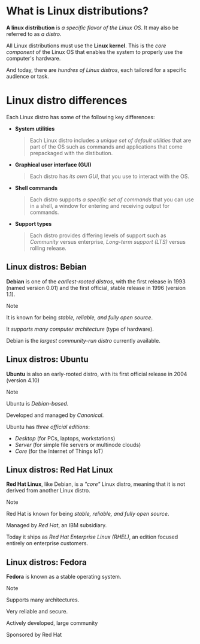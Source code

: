 # What is Linux distributions?
**A linux distribution** is _a specific flavor of the Linux OS_. It may also be referred to as _a distro_.

All Linux distributions must use the **Linux kernel**. This is the _core component_ of the Linux OS that enables the system to properly use the computer's hardware.

And today, there are _hundres of Linux distros_, each tailored for a specific audience or task.

# Linux distro differences
Each Linux distro has some of the following key differences: 
* **System utilities**
  > Each Linux distro includes a _unique set of default utilities_ that are part of the OS such as commands and applications that come prepackaged with the distibution.
* **Graphical user interface (GUI)**
  > Each distro has _its own GUI_, that you use to interact with the OS.
* **Shell commands**
  > Each distro supports _a specific set of commands_ that you can use in a shell, a window for entering and receiving output for commands.
* **Support types**
  > Each distro provides differing levels of support such as _Community_ versus enterprise, _Long-term support (LTS)_ versus rolling release.

## Linux distros: Bebian
**Debian** is one of the _earliest-rooted distros_, with the first release in 1993 (named version 0.01) and the first official, stable release in 1996 (version 1.1).
> [!NOTE]
> It is known for being _stable, reliable, and fully open source_.
> 
> It _supports many computer architecture_ (type of hardware).
> 
> Debian is the _largest community-run distro_ currently available.

## Linux distros: Ubuntu
**Ubuntu** is also an early-rooted distro, with its first official release in 2004 (version 4.10)
> [!NOTE]
> Ubuntu is _Debian-based_.
> 
> Developed and managed by _Canonical_.
> 
> Ubuntu has _three official editions_:
> 
> * _Desktop_ (for PCs, laptops, workstations)
> * _Server_ (for simple file servers or multinode clouds)
> * _Core_ (for the Internet of Things IoT)

## Linux distros: Red Hat Linux
**Red Hat Linux**, like Debian, is a _"core"_ Linux distro, meaning that it is not derived from another Linux distro.
> [!NOTE]
> Red Hat is known for being _stable, reliable, and fully open source_.
> 
> Managed by _Red Hat_, an IBM subsidiary.
> 
> Today it ships as _Red Hat Enterprise Linux (RHEL)_, an edition focused entirely on enterprise customers.

## Linux distros: Fedora
**Fedora** is known as a stable operating system.
> [!NOTE]
> Supports many architectures.
> 
> Very reliable and secure.
> 
> Actively developed, large community
>
> Sponsored by Red Hat
